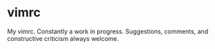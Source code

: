 vimrc
=====

My vimrc. Constantly a work in progress. Suggestions, comments, and constructive criticism always welcome.
